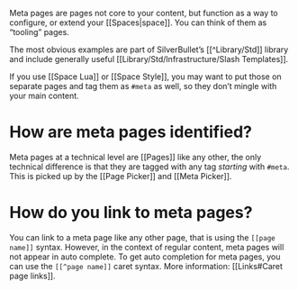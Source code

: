 Meta pages are pages not core to your content, but function as a way to configure, or extend your [[Spaces|space]]. You can think of them as “tooling” pages. 

The most obvious examples are part of SilverBullet’s [[^Library/Std]] library and include generally useful [[Library/Std/Infrastructure/Slash Templates]]. 

If you use [[Space Lua]] or [[Space Style]], you may want to put those on separate pages and tag them as `#meta` as well, so they don’t mingle with your main content.

# How are meta pages identified?
Meta pages at a technical level are [[Pages]] like any other, the only technical difference is that they are tagged with any tag _starting_ with `#meta`. This is picked up by the [[Page Picker]] and [[Meta Picker]].

# How do you link to meta pages?
You can link to a meta page like any other page, that is using the `[[page name]]` syntax. However, in the context of regular content, meta pages will not appear in auto complete. To get auto completion for meta pages, you can use the `[[^page name]]` caret syntax. More information: [[Links#Caret page links]].
